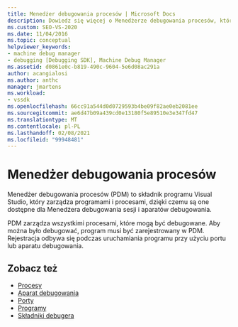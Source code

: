 ```yaml
---
title: Menedżer debugowania procesów | Microsoft Docs
description: Dowiedz się więcej o Menedżerze debugowania procesów, który jest składnikiem programu Visual Studio, który udostępnia programy menedżerowi debugowania sesji i aparatom debugowania.
ms.custom: SEO-VS-2020
ms.date: 11/04/2016
ms.topic: conceptual
helpviewer_keywords:
- machine debug manager
- debugging [Debugging SDK], Machine Debug Manager
ms.assetid: d0861e0c-b819-490c-9604-5e6d08ac291a
author: acangialosi
ms.author: anthc
manager: jmartens
ms.workload:
- vssdk
ms.openlocfilehash: 66cc91a544d0d0729593b4be09f82ae0eb2081ee
ms.sourcegitcommit: ae6d47b09a439cd0e13180f5e89510e3e347fd47
ms.translationtype: MT
ms.contentlocale: pl-PL
ms.lasthandoff: 02/08/2021
ms.locfileid: "99948481"
---
```

# <a name="process-debug-manager"></a>Menedżer debugowania procesów
Menedżer debugowania procesów (PDM) to składnik programu Visual Studio, który zarządza programami i procesami, dzięki czemu są one dostępne dla Menedżera debugowania sesji i aparatów debugowania.

 PDM zarządza wszystkimi procesami, które mogą być debugowane. Aby można było debugować, program musi być zarejestrowany w PDM. Rejestracja odbywa się podczas uruchamiania programu przy użyciu portu lub aparatu debugowania.

## <a name="see-also"></a>Zobacz też
- [Procesy](../../extensibility/debugger/processes.md)
- [Aparat debugowania](../../extensibility/debugger/debug-engine.md)
- [Porty](../../extensibility/debugger/ports.md)
- [Programy](../../extensibility/debugger/programs.md)
- [Składniki debugera](../../extensibility/debugger/debugger-components.md)
